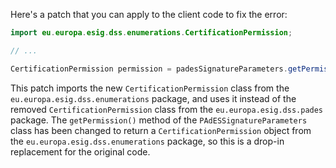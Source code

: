Here's a patch that you can apply to the client code to fix the error:

```java
import eu.europa.esig.dss.enumerations.CertificationPermission;

// ...

CertificationPermission permission = padesSignatureParameters.getPermission();
```

This patch imports the new `CertificationPermission` class from the `eu.europa.esig.dss.enumerations` package, and uses it instead of the removed `CertificationPermission` class from the `eu.europa.esig.dss.pades` package. The `getPermission()` method of the `PAdESSignatureParameters` class has been changed to return a `CertificationPermission` object from the `eu.europa.esig.dss.enumerations` package, so this is a drop-in replacement for the original code.